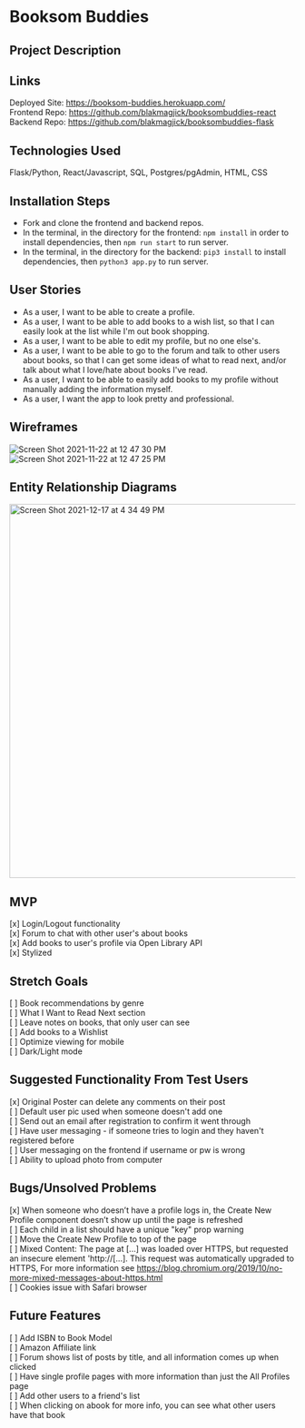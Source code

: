 # Booksom Buddies 

## Project Description

## Links
Deployed Site: https://booksom-buddies.herokuapp.com/ \
Frontend Repo: https://github.com/blakmagjick/booksombuddies-react \
Backend Repo: https://github.com/blakmagjick/booksombuddies-flask

## Technologies Used
Flask/Python, React/Javascript, SQL, Postgres/pgAdmin, HTML, CSS

## Installation Steps
- Fork and clone the frontend and backend repos. 
- In the terminal, in the directory for the frontend: ```npm install``` in order to install dependencies, then ```npm run start``` to run server.
- In the terminal, in the directory for the backend: ```pip3 install``` to install dependencies, then ```python3 app.py``` to run server.

## User Stories
- As a user, I want to be able to create a profile.
- As a user, I want to be able to add books to a wish list, so that I can easily look at the list while I'm out book shopping.
- As a user, I want to be able to edit my profile, but no one else's.
- As a user, I want to be able to go to the forum and talk to other users about books, so that I can get some ideas of what to read next, and/or talk about what I love/hate about books I've read.
- As a user, I want to be able to easily add books to my profile without manually adding the information myself.
- As a user, I want the app to look pretty and professional.

## Wireframes
![Screen Shot 2021-11-22 at 12 47 30 PM](https://user-images.githubusercontent.com/6404196/146621061-57698632-7b7d-446f-8ba6-24a3204a9754.png)
![Screen Shot 2021-11-22 at 12 47 25 PM](https://user-images.githubusercontent.com/6404196/146621084-8e7ee3e4-83b2-4c36-a4e4-d29916b43294.png)

## Entity Relationship Diagrams
<img width="659" alt="Screen Shot 2021-12-17 at 4 34 49 PM" src="https://user-images.githubusercontent.com/6404196/146622621-bd78018f-284b-4b35-a3d4-73a1b60d6f78.png">

## MVP
[x] Login/Logout functionality \
[x] Forum to chat with other user's about books \
[x] Add books to user's profile via Open Library API \
[x] Stylized

## Stretch Goals
[ ] Book recommendations by genre \
[ ] What I Want to Read Next section \
[ ] Leave notes on books, that only user can see \
[ ] Add books to a Wishlist \
[ ] Optimize viewing for mobile \
[ ] Dark/Light mode

## Suggested Functionality From Test Users
[x] Original Poster can delete any comments on their post \
[ ] Default user pic used when someone doesn't add one \
[ ] Send out an email after registration to confirm it went through \
[ ] Have user messaging - if someone tries to login and they haven't registered before \
[ ] User messaging on the frontend if username or pw is wrong \
[ ] Ability to upload photo from computer


## Bugs/Unsolved Problems
[x] When someone who doesn’t have a profile logs in, the Create New Profile component doesn’t show up until the page is refreshed \
[ ] Each child in a list should have a unique "key" prop warning \
[ ] Move the Create New Profile to top of the page \
[ ] Mixed Content: The page at [...] was loaded over HTTPS, but requested an insecure element 'http://[...]. This request was automatically upgraded to HTTPS, For more information see https://blog.chromium.org/2019/10/no-more-mixed-messages-about-https.html \
[ ] Cookies issue with Safari browser


## Future Features
[ ] Add ISBN to Book Model \
[ ] Amazon Affiliate link \
[ ] Forum shows list of posts by title, and all information comes up when clicked \
[ ] Have single profile pages with more information than just the All Profiles page \
[ ] Add other users to a friend's list \
[ ] When clicking on abook for more info, you can see what other users have that book
